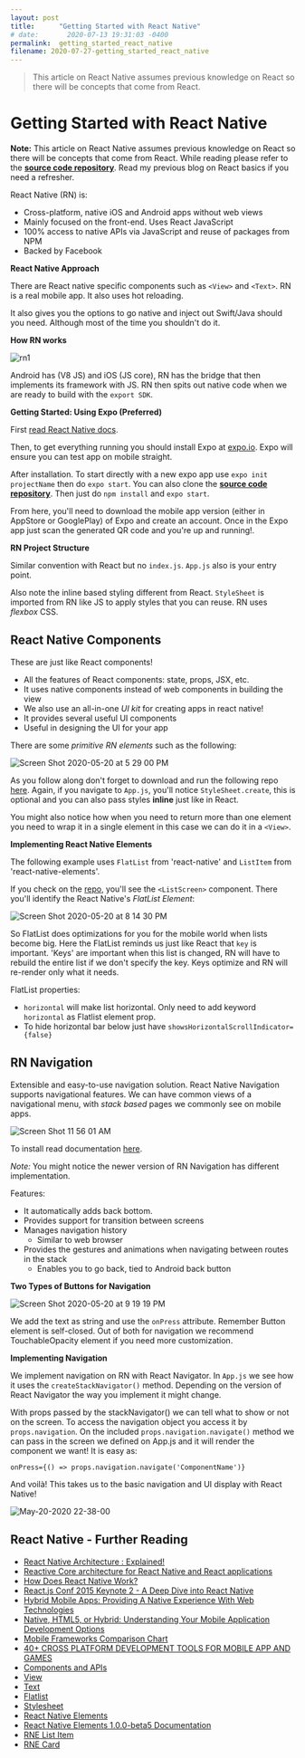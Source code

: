 ```yaml
---
layout: post
title:      "Getting Started with React Native"
# date:       2020-07-13 19:31:03 -0400
permalink:  getting_started_react_native
filename: 2020-07-27-getting_started_react_native
---
```


> This article on React Native assumes previous knowledge on React so there will be concepts that come from React.

# Getting Started with React Native 

**Note:** This article on React Native assumes previous knowledge on React so there will be concepts that come from React. While reading please refer to the [**source code repository**](https://github.com/fbohz/react-native-blogs-practice/tree/master/1.Demo). Read my previous blog on React basics if you need a refresher.

React Native (RN) is:

- Cross-platform, native iOS and Android apps without web views
- Mainly focused on the front-end. Uses React JavaScript
- 100% access to native APIs via JavaScript and reuse of packages from NPM
- Backed by Facebook

**React Native Approach**

There are React native specific components such as `<View>` and `<Text>`. RN is a real mobile app. It also uses hot reloading.

It also gives you the options to go native and inject out Swift/Java should you need. Although most of the time you shouldn't do it.

**How RN works**

![rn1](https://user-images.githubusercontent.com/15071636/82259138-b43b2680-9920-11ea-86be-545e6896e3fd.png)

Android has (V8 JS) and iOS (JS core), RN has the bridge that then implements its framework with JS. RN then spits out native code when we are ready to build with the `export SDK`.

**Getting Started: Using Expo (Preferred)**

First [read React Native docs](https://reactnative.dev/docs/getting-started).

Then, to get everything running you should install Expo at [expo.io](https://expo.io/learn). Expo will ensure you can test app on mobile straight.

After installation. To start directly with a new expo app use `expo init projectName` then do `expo start`. You can also clone the [**source code repository**](https://github.com/fbohz/react-native-blogs-practice/tree/master/1.Demo). Then just do `npm install` and `expo start`.

From here, you'll need to download the mobile app version (either in AppStore or GooglePlay) of Expo and create an account. Once in the Expo app just scan the generated QR code and you're up and running!.

**RN Project Structure**

Similar convention with React but no `index.js`. `App.js` also is your entry point.

Also note the inline based styling different from React. `StyleSheet` is imported from RN like JS to apply styles that you can reuse. RN uses *flexbox* CSS.

## React Native Components

These are just like React components! 

- All the features of React components: state, props, JSX, etc. 
- It uses native components instead of web components in building the view
- We also use an all-in-one *UI kit* for creating apps in react native!
- It provides several useful UI components
- Useful in designing the UI for your app

There are some *primitive RN elements* such as the following:

![Screen Shot 2020-05-20 at 5 29 00 PM](https://user-images.githubusercontent.com/15071636/82503725-73c5df00-9abf-11ea-93dc-2a5ae3287c92.png)

As you follow along don't forget to download and run the following repo [here](https://github.com/fbohz/react-native-blogs-practice/tree/master/1.Demo). Again, if you navigate to `App.js`, you'll notice `StyleSheet.create`, this is optional and you can also pass styles **inline** just like in React.

You might also notice how when you need to return more than one element you need to wrap it in a single element in this case we can do it in a `<View>`.

**Implementing React Native Elements**

The following example uses `FlatList` from 'react-native' and `ListItem` from 'react-native-elements'.

If you check on the [repo](https://github.com/fbohz/react-native-blogs-practice/tree/master/1.Demo), you'll see the `<ListScreen>` component. There you'll identify the React Native's *FlatList Element*:

![Screen Shot 2020-05-20 at 8 14 30 PM](https://user-images.githubusercontent.com/15071636/82512733-8bf52880-9ad6-11ea-9a40-03fd346f35d6.png)

So FlatList does optimizations for you for the mobile world when lists become big. Here the FlatList reminds us just like React that `key` is important. 'Keys' are important when this list is changed, RN will have to rebuild the entire list if we don't specify the key. Keys optimize and RN will re-render only what it needs. 

FlatList properties:

- `horizontal` will make list horizontal. Only need to add keyword `horizontal` as Flatlist element prop. 
- To hide horizontal bar below just have `showsHorizontalScrollIndicator={false}`

## RN Navigation

Extensible and easy-to-use navigation solution. React Native Navigation supports navigational features. We can have common views of a navigational menu, with *stack based* pages we commonly see on mobile apps.

![Screen Shot 11 56 01 AM](https://user-images.githubusercontent.com/15071636/82474695-0a2edc00-9a91-11ea-9dcb-ebd4ccb89357.png)

To install read documentation [here](https://reactnavigation.org/docs/getting-started/).

*Note:* You might notice the newer version of RN Navigation has different implementation.

Features:

- It automatically adds back bottom.
- Provides support for transition between screens
- Manages navigation history 
  - Similar to web browser 
- Provides the gestures and animations when navigating between routes in the stack
  - Enables you to go back, tied to Android back button

**Two Types of Buttons for Navigation**

![Screen Shot 2020-05-20 at 9 19 19 PM](https://user-images.githubusercontent.com/15071636/82516115-99fb7700-9adf-11ea-80b6-00c9ef98ec47.png)

We add the text as string and use the `onPress` attribute. Remember Button element is self-closed. Out of both for navigation we recommend TouchableOpacity element if you need more customization.

**Implementing Navigation**

We implement navigation on RN with React Navigator. In `App.js` we see how it uses the `createStackNavigator()` method. Depending on the version of React Navigator the way you implement it might change.

With props passed by the stackNavigator() we can tell what to show or not on the screen. To access the navigation object you access it by `props.navigation`. On the included `props.navigation.navigate()` method we can pass in the screen we defined on App.js and it will render the component we want! It is easy as:

`onPress={() => props.navigation.navigate('ComponentName')}`

And voilà! This takes us to the basic navigation and UI display with React Native!

![May-20-2020 22-38-00](https://user-images.githubusercontent.com/15071636/82520784-a33e1100-9aea-11ea-97de-cf99b4713692.gif)

## React Native - Further Reading

<ul><li><a href="https://www.logicroom.co/react-native-architecture-explained/" target="_blank" rel="noopener nofollow">React Native Architecture : Explained!</a></li><li><a href="https://medium.com/kuralabs-engineering/reactive-core-architecture-for-react-native-and-react-applications-d590daf4ef8a" target="_blank" rel="noopener nofollow">Reactive Core architecture for React Native and React applications</a></li><li><a href="http://www.discoversdk.com/blog/how-react-native-works" target="_blank" rel="noopener nofollow">How Does React Native Work?</a></li><li><a href="https://www.youtube.com/watch?v=7rDsRXj9-cU" target="_blank" rel="noopener nofollow">React.js Conf 2015 Keynote 2 - A Deep Dive into React Native</a></li>
<li><a href="http://www.smashingmagazine.com/2014/10/providing-a-native-experience-with-web-technologies/" target="_blank" rel="noopener nofollow">Hybrid Mobile Apps: Providing A Native Experience With Web Technologies</a></li><li><a href="https://developer.salesforce.com/page/Native,_HTML5,_or_Hybrid:_Understanding_Your_Mobile_Application_Development_Options" target="_blank" rel="noopener nofollow">Native, HTML5, or Hybrid: Understanding Your Mobile Application Development Options</a></li><li><a href="http://mobile-frameworks-comparison-chart.com/" target="_blank" rel="noopener nofollow">Mobile Frameworks Comparison Chart</a></li><li><a href="http://www.riaxe.com/blog/top-cross-platform-mobile-development-tools/" target="_blank" rel="noopener nofollow">40+ CROSS PLATFORM DEVELOPMENT TOOLS FOR MOBILE APP AND GAMES</a></li>
<li><a href="https://facebook.github.io/react-native/docs/components-and-apis.html" target="_blank" rel="noopener nofollow">Components and APIs</a></li><li><a href="https://facebook.github.io/react-native/docs/view.html" target="_blank" rel="noopener nofollow">View</a></li><li><a href="https://facebook.github.io/react-native/docs/text.html" target="_blank" rel="noopener nofollow">Text</a></li><li><a href="https://facebook.github.io/react-native/docs/flatlist.html" target="_blank" rel="noopener nofollow">Flatlist</a></li><li><a href="https://facebook.github.io/react-native/docs/stylesheet.html" target="_blank" rel="noopener nofollow">Stylesheet</a></li><li><a href="https://react-native-training.github.io/react-native-elements/docs/getting_started.html" target="_blank" rel="noopener nofollow">React Native Elements</a></li><li><a href="https://react-native-training.github.io/react-native-elements/docs/overview.html" target="_blank" rel="noopener nofollow">React Native Elements 1.0.0-beta5 Documentation</a></li><li><a href="https://react-native-training.github.io/react-native-elements/docs/listitem.html" target="_blank" rel="noopener nofollow">RNE List Item</a></li><li><a href="https://react-native-training.github.io/react-native-elements/docs/card.html" target="_blank" rel="noopener nofollow">RNE Card</a></li></ul>
